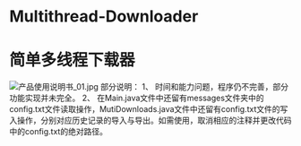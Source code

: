# Multithread-Downloader
# 简单多线程下载器

![产品使用说明书_01.jpg](https://cdn.nlark.com/yuque/0/2020/jpeg/631670/1606045396539-3c5667f2-d072-4619-b56f-e8958a9768f3.jpeg#align=left&display=inline&height=5123&margin=%5Bobject%20Object%5D&name=%E4%BA%A7%E5%93%81%E4%BD%BF%E7%94%A8%E8%AF%B4%E6%98%8E%E4%B9%A6_01.jpg&originHeight=5123&originWidth=4524&size=1118332&status=done&style=none&width=4524)
部分说明：
1、 时间和能力问题，程序仍不完善，部分功能实现并未完全。
2、 在Main.java文件中还留有messages文件夹中的config.txt文件读取操作，MutiDownloads.java文件中还留有config.txt文件的写入操作，分别对应历史记录的导入与导出。如需使用，取消相应的注释并更改代码中的config.txt的绝对路径。
